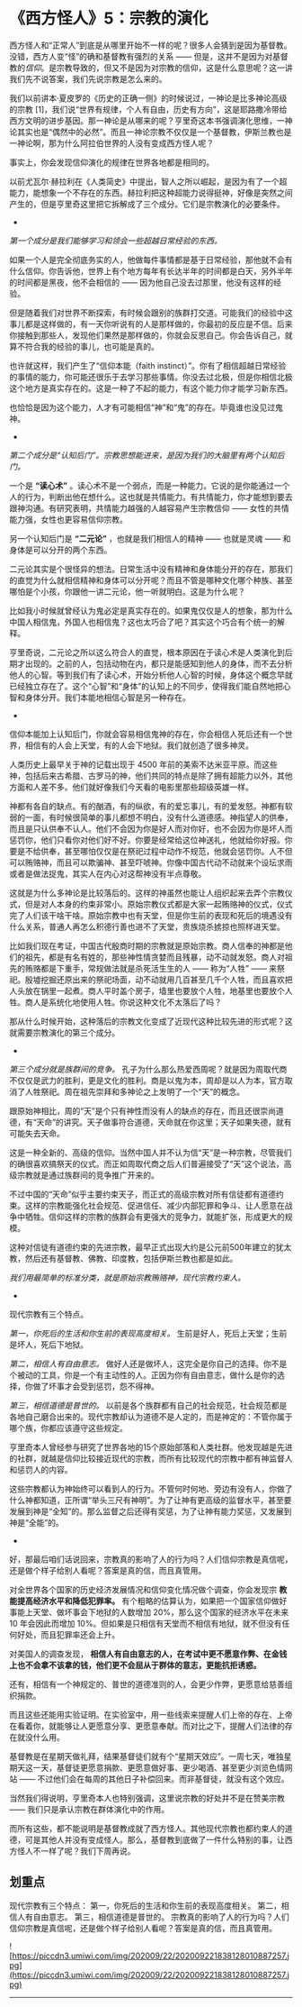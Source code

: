# 《西方怪人》5：宗教的演化

西方怪人和“正常人”到底是从哪里开始不一样的呢？很多人会猜到是因为基督教。没错，西方人变“怪”的确和基督教有强烈的关系 —— 但是，这并不是因为对基督教的*信仰*。是宗教导致的，但又不是因为对宗教的信仰，这是什么意思呢？这一讲我们先不说答案，我们先说宗教是怎么来的。

我们以前讲本·夏皮罗的《历史的正确一侧》的时候说过，一神论是比多神论高级的宗教 [1]，我们说“世界有规律，个人有自由，历史有方向”，这是耶路撒冷带给西方文明的进步基因。那一神论是从哪来的呢？亨里奇这本书强调演化思维，一神论其实也是“偶然中的必然”。而且一神论宗教不仅仅是一个基督教，伊斯兰教也是一神论啊，那为什么阿拉伯世界的人没有变成西方怪人呢？

事实上，你会发现信仰演化的规律在世界各地都是相同的。

以前尤瓦尔·赫拉利在《人类简史》中提出，智人之所以崛起，是因为有了一个超能力，能想象一个不存在的东西。赫拉利把这种超能力说得挺神，好像是突然之间产生的，但是亨里奇这里把它拆解成了三个成分。它们是宗教演化的必要条件。

*

 *第一个成分是我们能够学习和领会一些超越日常经验的东西。*

如果一个人是完全彻底务实的人，他做每件事情都是基于日常经验，那他就不会有什么信仰。你告诉他，世界上有个地方每年有长达半年的时间都是白天，另外半年的时间都是黑夜，他不会相信的 —— 因为他自己没去过那里，他没有这样的经验。

但是随着我们对世界不断探索，有时候会跟别的族群打交道。可能我们的经验中这事儿都是这样做的，有一天你听说有的人是那样做的，你最初的反应是不信。后来你接触到那些人，发现他们果然是那样做的，你就会反思自己。你会告诉自己，就算不符合我的经验的事儿，也可能是真的。

也许就这样，我们产生了“信仰本能（faith instinct）”。你有了相信超越日常经验的事情的能力，你可能还很乐于去学习那些事情。你没去过北极，但是你相信北极这个地方是真实存在的。这是一种了不起的能力，有这个能力你才能学习新东西。

也恰恰是因为这个能力，人才有可能相信“神”和“鬼”的存在。毕竟谁也没见过鬼神。

*

 *第二个成分是“认知后门”。宗教思想能进来，是因为我们的大脑里有两个认知后门。*

一个是 **“读心术”** 。读心术不是一个弱点，而是一种能力。它说的是你能通过一个人的行为，判断出他在想什么。这也就是共情能力。有共情能力，你才能想到要去跟神沟通。有研究表明，共情能力越强的人越容易产生宗教信仰 —— 女性的共情能力强，女性也更容易信仰宗教。

另一个认知后门是 **“二元论”** ，也就是我们相信人的精神 —— 也就是灵魂 —— 和身体是可以分开的两个东西。

二元论其实是个很怪异的想法。日常生活中没有精神和身体能分开的存在，那我们的直觉为什么就相信精神和身体可以分开呢？而且不管是哪种文化哪个种族、甚至哪怕是个小孩，你跟他一讲二元论，他一听就明白。这是为什么呢？

比如我小时候就曾经认为鬼必定是真实存在的。如果鬼仅仅是人的想象，那为什么中国人相信鬼，外国人也相信鬼？这也太巧合了吧？其实这个巧合有个统一的解释。

亨里奇说，二元论之所以这么符合人的直觉，根本原因在于读心术是人类演化到后期才出现的。之前的人，包括动物在内，都只是能感知到他人的身体，而不去分析他人的心智。等到我们有了读心术，开始分析他人心智的时候，身体这个概念早就已经独立存在了。这个“心智”和“身体”的认知上的不同步，使得我们能自然地把心智和身体分开。我们本能地相信心智是另一种存在。

*

信仰本能加上认知后门，你就会容易相信鬼神的存在，你会相信人死后还有一个世界，相信有的人会上天堂，有的人会下地狱。我们就创造了很多神灵。

人类历史上最早关于神的记载出现于 4500 年前的美索不达米亚平原。而这些神，包括后来古希腊、古罗马的神，他们共同的特点是除了拥有超能力以外，其他方面和人差不多。他们就好像我们今天看的电影里那些超级英雄一样。

神都有各自的缺点。有的酗酒，有的纵欲，有的爱忘事儿，有的爱发怒。神都有软弱的一面，有时候很简单的事儿都想不明白，没有什么道德感。神指望人的供奉，而且是只认供奉不认人。他们不会因为你是好人而对你好，也不会因为你是坏人而惩罚你，他们只看你对他们好不好。你要是经常给这位神送礼，他就给你好报。你要是不给供奉，甚至哪怕仅仅是在祭祀过程中动作不规范，他就会惩罚你。人不但可以贿赂神，而且可以欺骗神、甚至吓唬神。你像中国古代动不动就来个设坛求雨或者是做法捉鬼，其实人在内心对这帮神没有半点尊敬。

这就是为什么多神论是比较落后的。这样的神虽然也能让人组织起来去弄个宗教仪式，但是对人本身的约束非常小。原始宗教仪式都是大家一起贿赂神的仪式，仪式完了人们该干啥干啥。原始宗教中也有天堂，但是你生前的表现和死后的境遇没有什么关系，普通人再怎么积德行善也进不了天堂，贵族烧杀掳掠也照样进天堂。

比如我们现在考证，中国古代殷商时期的宗教就是原始宗教。商人信奉的神都是他们的祖先，都是有名有姓的，那些神性情贪婪而且残暴，动不动就发怒。商人对祖先的贿赂都是下重手，常规做法就是杀死活生生的人 —— 称为“人牲” —— 来祭祀。殷墟挖掘还原出来的祭祀场面，动不动就用几百甚至几千个人牲，而且喜欢把人头放在锅里一起煮。商人平时盖个房子，墙里也要放个人牲，地基里也要放个人牲。商人是系统化地使用人牲。你说这种文化不太落后了吗？

那从什么时候开始，这种落后的宗教文化变成了近现代这种比较先进的形式呢？这就需要宗教演化的第三个成分。

*

 *第三个成分就是族群间的竞争。* 孔子为什么那么热爱西周呢？就是因为周取代商不仅仅是武力的胜利，更是文化的胜利。商是以鬼为本，周却是以人为本，官方取消了人牲祭祀。周在祖先崇拜和多神论之上发明了一个“天”的概念。

跟原始神相比，周的“天”是个只有神性而没有人的缺点的存在，而且还很崇尚道德，有“天命”的讲究。天子做事符合道德，天命就在你这里；天子如果失德，就有可能失去天命。

这是一种全新的、高级的信仰。当然中国人并不认为信“天”是一种宗教，尽管我们的确很喜欢搞祭天的仪式。而正如周取代商之后人们普遍接受了“天”这个说法，高级宗教就是通过族群间的竞争推广开来的。

不过中国的“天命”似乎主要约束天子，而正式的高级宗教对所有信徒都有道德约束。这样的宗教能强化社会规范、促进信任、减少内部犯罪和争斗、让人愿意在战争中牺牲。信仰这样的宗教的族群会有更强大的竞争力，就能扩张，形成更大的规模。

这种对信徒有道德约束的先进宗教，最早正式出现大约是公元前500年建立的犹太教，然后还有基督教、佛教、印度教，包括伊斯兰教也都是如此。

 *我们用最简单的标准分类，就是原始宗教贿赂神，现代宗教约束人。*

*

现代宗教有三个特点。

 *第一，你死后的生活和你生前的表现高度相关。* 生前是好人，死后上天堂；生前是坏人，死后下地狱。

 *第二，相信人有自由意志。* 做好人还是做坏人，这完全是你自己的选择。你不是个被动的工具，你是一个有主动性的人。正因为你有自由意志，做什么是你的选择，你做了坏事才会受到惩罚，怨不得神。

 *第三，相信道德是普世的。* 以前是各个族群都有自己的社会规范，社会规范都是各地自己磨合出来的。现代宗教却认为道德不是人定的，而是神定的：不管你属于哪个族，你都应该遵守这些规定。

亨里奇本人曾经参与研究了世界各地的15个原始部落和人类社群。他发现越是先进的社群，就越是信仰比较接近现代的宗教，而所有比较现代的宗教中都有神监督人和惩罚人的内容。

这些宗教都认为神始终可以看到人的行为。不管何时何地、旁边有没有人，你做了什么神都知道，正所谓“举头三尺有神明”。为了让神有更高级的监督水平，甚至要发展到神是“全知”的。那么监督之后还得有奖惩，为了让神有能力奖惩，又发展到神是“全能”的。

*

好，那最后咱们话说回来，宗教真的影响了人的行为吗？人们信仰宗教是真信呢，还是做个样子给别人看呢？答案是真的信，而且真管用。

对全世界各个国家的历史经济发展情况和信仰变化情况做个调查，你会发现宗 **教能提高经济水平和降低犯罪率。** 有个粗略的估算认为，如果把一个国家信仰做好事能上天堂、做坏事会下地狱的人数增加 20%，那么这个国家的经济水平在未来 10 年会因此而增加 10%。但如果是只相信有天堂而不相信有地狱，就不但没有任何好处，而且犯罪率还会上升。

对美国人的调查发现， **相信人有自由意志的人，在考试中更不愿意作弊、在金钱上也不会拿不该拿的钱，他们更不会屈从于群体的意志，更能抗拒诱惑。**

还有，相信有一个神规定的、普世的道德准则的人，会更少作弊，更愿意给慈善组织捐款。

而且这些还能用实验证明。在实验室中，用一些线索来提醒人们上帝的存在、上帝在看着你，就能够让人更愿意分享、更愿意奉献。而对比之下，提醒人们法律的存在就没什么用。

基督教是在星期天做礼拜，结果基督徒们就有个“星期天效应”。一周七天，唯独星期天这一天，基督徒更愿意捐款、更愿意做好事、更少喝酒、甚至更少浏览色情网站 —— 不过他们会在每周的其他日子补偿回来。而非基督徒，就没有这个效应。

当然我们得说明，亨里奇本人也特别强调，这里说宗教的好处并不是在赞美宗教 —— 我们只是承认宗教在群体演化中的作用。

而所有这些，都不能说明是基督教成就了西方怪人。其他现代宗教也都约束人的道德，可是其他人并没有变成怪人。那么，基督教到底做了一件什么特别的事，让西方怪人不一样了呢？我们下周再说。

## 划重点

现代宗教有三个特点：
第一，你死后的生活和你生前的表现高度相关。
第二，相信人有自由意志。
第三，相信道德是普世的。
宗教真的影响了人的行为吗？人们信仰宗教是真信呢，还是做个样子给别人看呢？答案是真的信，而且真管用。

![https://piccdn3.umiwi.com/img/202009/22/202009221838128010887257.jpg](https://piccdn3.umiwi.com/img/202009/22/202009221838128010887257.jpg)

---

